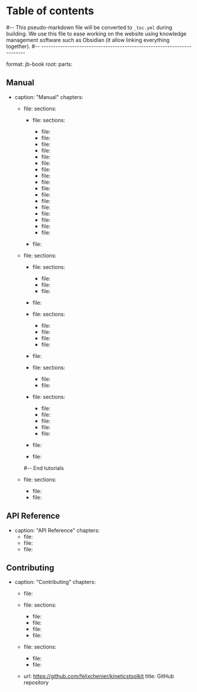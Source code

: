 # Table of contents
#-- This pseudo-markdown file will be converted to `_toc.yml` during building. We use this file to ease working on the website using knowledge management software such as Obsidian (it allow linking everything together).
#-- -----------------------------------------------------------------------

format: jb-book
root: [](index.md)
parts:

## Manual
  - caption: "Manual"
    chapters:

      - file: [](ktk_getting_started.md)
        sections:

          - file: [](python.md)
            sections:
              - file: [](python_installing.md)
              - file: [](python_using_spyder.md)
              - file: [](python_simple_operations.md)
              - file: [](python_strings.md)
              - file: [](python_comments_and_docstrings.md)
              - file: [](python_functions.md)
              - file: [](python_conditions.md)
              - file: [](python_lists.md)
              - file: [](python_while.md)
              - file: [](python_for.md)
              - file: [](python_dicts.md)
              - file: [](python_more_advanced.md)
              - file: [](python_integration_exercises.md)
              - file: [](python_external_tutorials.md)
              - file: [](numpy.md)
              - file: [](matplotlib.md)
              - file: [](pandas.md)

          - file: [](ktk_installing.md)

      - file: [](tutorials.md)
        sections:

          - file: [](timeseries.md)
            sections:
              - file: [](timeseries_basics.md)
              - file: [](timeseries_manipulating.md)
              - file: [](timeseries_dataframes.md)

          - file: [](loadsave.md)

          - file: [](filters.md)
            sections:
              - file: [](filters_butter.md)
              - file: [](filters_smooth.md)
              - file: [](filters_savgol.md)
              - file: [](filters_median.md)

          - file: [](cycles.md)

          - file: [](geometry.md)
            sections:
              - file: [](geometry_basics.md)
              - file: [](geometry_dimension_conventions.md)

          - file: [](kinematics.md)
            sections:
              - file: [](kinematics_load_visualize.md)
              - file: [](kinematics_joint_angles.md)
              - file: [](kinematics_reconstructing_occluded_markers.md)
              - file: [](kinematics_reconstructing_removed_markers.md)
              - file: [](kinematics_reconstructing_probed_points.md)

          - file: [](pushrimkinetics.md)

          - file: [](ktk_conventions.md)

        #-- End tutorials

      - file: [](ktk_in_depth.md)
        sections:
          - file: [](ktk_lab_mode.md)
          - file: [](ktk_release_notes.md)

## API Reference
  - caption: "API Reference"
    chapters:
      - file: [](api_classes.md)
      - file: [](api_functions.md)
      - file: [](api_modules.md)

## Contributing
  - caption: "Contributing"
    chapters:

      - file: [](ktk_citing.md)

      - file: [](dev_contributing.md)
        sections:
          - file: [](dev_rules.md)
          - file: [](dev_code_of_conduct.md)
          - file: [](dev_installing_from_github.md)
          - file: [](dev_coding_style.md)

      - file: [](dev_tutorials.md)
        sections:
          - file: [](dev_anthropometrics.md)
          - file: [](dev_inversedynamics.md)

      - url: https://github.com/felixchenier/kineticstoolkit
        title: GitHub repository
